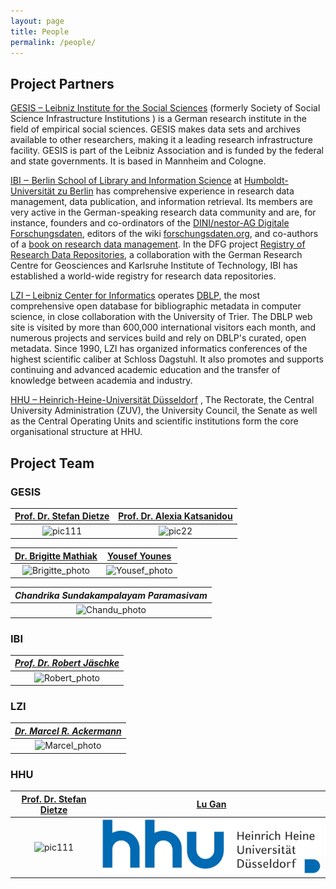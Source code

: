 ```yaml
---
layout: page
title: People
permalink: /people/
---
```


## Project Partners

[GESIS – Leibniz Institute for the Social
Sciences](https://www.gesis.org/) (formerly Society of Social Science
Infrastructure Institutions ) is a German research institute in the
field of empirical social sciences. GESIS makes data sets and archives
available to other researchers, making it a leading research
infrastructure facility.  GESIS is part of the Leibniz Association and
is funded by the federal and state governments. It is based in
Mannheim and Cologne.

[IBI ‒ Berlin School of Library and Information
Science](https://www.ibi.hu-berlin.de/) at [Humboldt-Universität zu
Berlin](https://www.hu-berlin.de/) has comprehensive experience in
research data management, data publication, and information
retrieval. Its members are very active in the German-speaking research
data community and are, for instance, founders and co-ordinators of
the [DINI/nestor-AG Digitale
Forschungsdaten](https://dini.de/ag/dininestor-ag-forschungsdaten/),
editors of the wiki
[forschungsdaten.org](https://forschungsdaten.org), and co-authors of
a [book on research data
management](https://handbuch.tib.eu/w/Lehrbuch_Forschungsdatenmanagement). In
the DFG project [Registry of Research Data
Repositories](https://re3data.org), a collaboration with the German
Research Centre for Geosciences and Karlsruhe Institute of Technology,
IBI has established a world-wide registry for research data
repositories.

[LZI – Leibniz Center for Informatics](https://www.dagstuhl.de/)
operates [DBLP](https://dblp.org/), the most comprehensive open
database for bibliographic metadata in computer science, in close
collaboration with the University of Trier. The DBLP web site is
visited by more than 600,000 international visitors each month, and
numerous projects and services build and rely on DBLP's curated, open
metadata.  Since 1990, LZI has organized informatics conferences of
the highest scientific caliber at Schloss Dagstuhl. It also promotes
and supports continuing and advanced academic education and the
transfer of knowledge between academia and industry.

[HHU – Heinrich-Heine-Universität Düsseldorf](https://www.hhu.de/en/)
, The Rectorate, the Central University Administration (ZUV), the University Council, the Senate as well as the Central Operating Units and scientific institutions form the core organisational structure at HHU.


## Project Team

### GESIS

[Prof. Dr. Stefan Dietze ](https://www.gesis.org/en/institute/staff/person/stefan.dietze)             |  [Prof. Dr. Alexia Katsanidou ](https://www.gesis.org/en/institute/staff/person/alexia.katsanidou)
:-------------------------:|:-------------------------:
![pic111](https://gris.gesis.org/files/photos/1061.jpg)  |  ![pic22](https://gris.gesis.org/files/photos/683.jpg)

[Dr. Brigitte Mathiak](https://www.gesis.org/en/institute/staff/person/brigitte.mathiak)             |  [Yousef Younes ](https://www.gesis.org/institut/mitarbeiterverzeichnis/person/Yousef.Younes)
:-------------------------:|:-------------------------:
![Brigitte_photo](https://gris.gesis.org/files/photos/684.jpg)  |  ![Yousef_photo](https://gris.gesis.org/files/photos/1161.jpg)

| *Chandrika Sundakampalayam Paramasivam* |
|:-------------------------:|
|![Chandu_photo](/images/Chandu_photo.png)|


### IBI

| *[Prof. Dr. Robert Jäschke](https://amor.cms.hu-berlin.de/~jaeschkr/)* |
|:-------------------------:|
|![Robert_photo](https://amor.cms.hu-berlin.de/~jaeschkr/img/me.jpg)|


### LZI

| *[Dr. Marcel R. Ackermann](https://www.dagstuhl.de/ueber-dagstuhl/organisation/marcel-r-ackermann/)* |
|:-------------------------:|
|![Marcel_photo](https://www.dagstuhl.de/typo3temp/pics/fa14e006f0.jpg)|

### HHU

[Prof. Dr. Stefan Dietze ](https://www.gesis.org/en/institute/staff/person/stefan.dietze) | [Lu Gan](lu.gan@insa-lyon.fr)
:-------------------------:|:-------------------------:
![pic111](https://gris.gesis.org/files/photos/1061.jpg)| ![Lu Gan](/images/hhu_logo.png)
